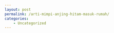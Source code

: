 ```yaml
---
layout: post
permalink: /arti-mimpi-anjing-hitam-masuk-rumah/
categories:
    - Uncategorized
---
```


